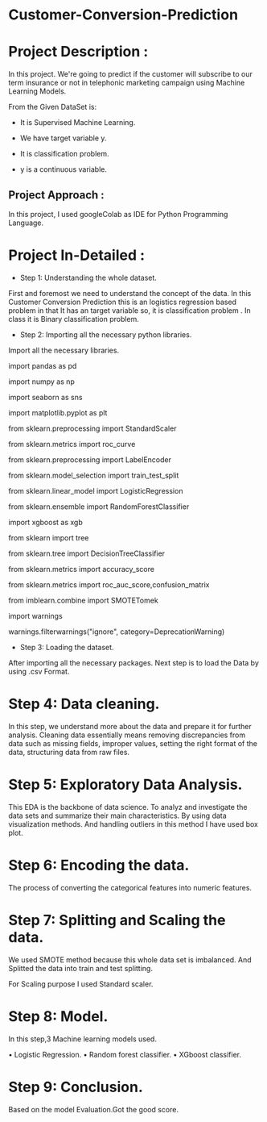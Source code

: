 # Customer-Conversion-Prediction


# Project Description :

In this project. We're going to predict if the customer will subscribe to our term insurance or not in telephonic marketing campaign using Machine Learning Models.

From the Given DataSet is:

* It is Supervised Machine Learning.

* We have target variable y.

* It is classification problem.

* y is a continuous variable.

## Project Approach :

In this project, I used googleColab  as IDE for Python Programming Language.

# Project In-Detailed :

* Step 1: Understanding the whole dataset.
  
First and foremost we need to understand the concept of the data. In this Customer Conversion Prediction this is an logistics regression based problem in that It has an target variable so, it is classification problem . In class it is Binary classification problem.

* Step 2:  Importing all the necessary python libraries.

Import all the necessary libraries.

import pandas as pd

import numpy as np

import seaborn as sns 

import matplotlib.pyplot as plt

from sklearn.preprocessing import StandardScaler 

from sklearn.metrics import roc_curve

from sklearn.preprocessing import LabelEncoder

from sklearn.model_selection import train_test_split

from sklearn.linear_model import LogisticRegression 

from sklearn.ensemble import RandomForestClassifier

import xgboost as xgb

from sklearn import tree

from sklearn.tree import DecisionTreeClassifier

from sklearn.metrics import accuracy_score

from sklearn.metrics import roc_auc_score,confusion_matrix

from imblearn.combine import SMOTETomek

import warnings

warnings.filterwarnings("ignore", category=DeprecationWarning)

* Step 3:  Loading the dataset.

After importing all the necessary packages. Next step is to load the Data by using .csv Format.


# Step 4:  Data cleaning.
In this step, we understand more about the data and prepare it for further analysis. Cleaning data essentially means removing discrepancies from data such as missing fields, improper values, setting the right format of the data, structuring data from raw files.


# Step 5:  Exploratory Data Analysis.
This EDA is the backbone of data science. To analyz  and investigate the data sets and summarize their main characteristics. By using data visualization methods. 
And handling outliers in this method I have  used box plot.


# Step 6:  Encoding the data.
The process of converting the categorical features into numeric features.

 
#  Step 7:  Splitting and Scaling the data.
We used SMOTE method because this whole data set is imbalanced.
And Splitted the data into train and test splitting.

For Scaling purpose I used Standard scaler.


# Step 8:  Model.
In this step,3 Machine learning models used. 

•	Logistic Regression.
•	Random forest classifier.
•	XGboost classifier.


# Step 9: Conclusion.
Based on the model Evaluation.Got the good score.

 
 
 
 
 
 
 
